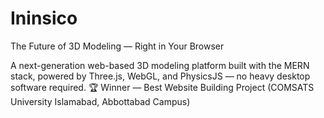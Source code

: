 # Ininsico 
The Future of 3D Modeling — Right in Your Browser

A next-generation web-based 3D modeling platform built with the MERN stack, powered by Three.js, WebGL, and PhysicsJS — no heavy desktop software required.
🏆 Winner — Best Website Building Project (COMSATS University Islamabad, Abbottabad Campus)
